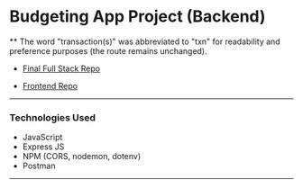 # Budgeting App Project (Backend)

** The word "transaction(s)" was abbreviated to "txn" for readability and preference purposes (the route remains unchanged).

- [Final Full Stack Repo](https://github.com/pjungjs/budgeting-app-project)

- [Frontend Repo](https://github.com/pjungjs/budgeting-app-frontend)

---

### Technologies Used

* JavaScript
* Express JS
* NPM (CORS, nodemon, dotenv)
* Postman

---
